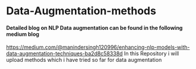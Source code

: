 # Data-Augmentation-methods

#### Detailed blog on NLP Data augmentation can be found in the following medium blog
https://medium.com/@manindersingh120996/enhancing-nlp-models-with-data-augmentation-techniques-ba2d8c58338d
In this Repository i will upload methods which i have tried so far for data augmentation
